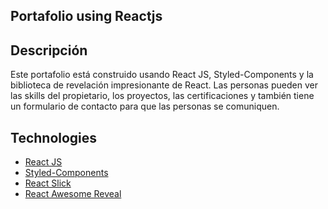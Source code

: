 ## Portafolio using Reactjs

## Descripción

Este portafolio está construido usando React JS, Styled-Components y la biblioteca de revelación impresionante de React. Las personas pueden ver las skills del propietario, los proyectos, las certificaciones y también tiene un formulario de contacto para que las personas se comuniquen.

## Technologies 

- [React JS](https://reactjs.org/docs/getting-started.html)
- [Styled-Components](https://styled-components.com)
- [React Slick](https://react-slick.neostack.com)
- [React Awesome Reveal](https://react-awesome-reveal.morello.dev/)
